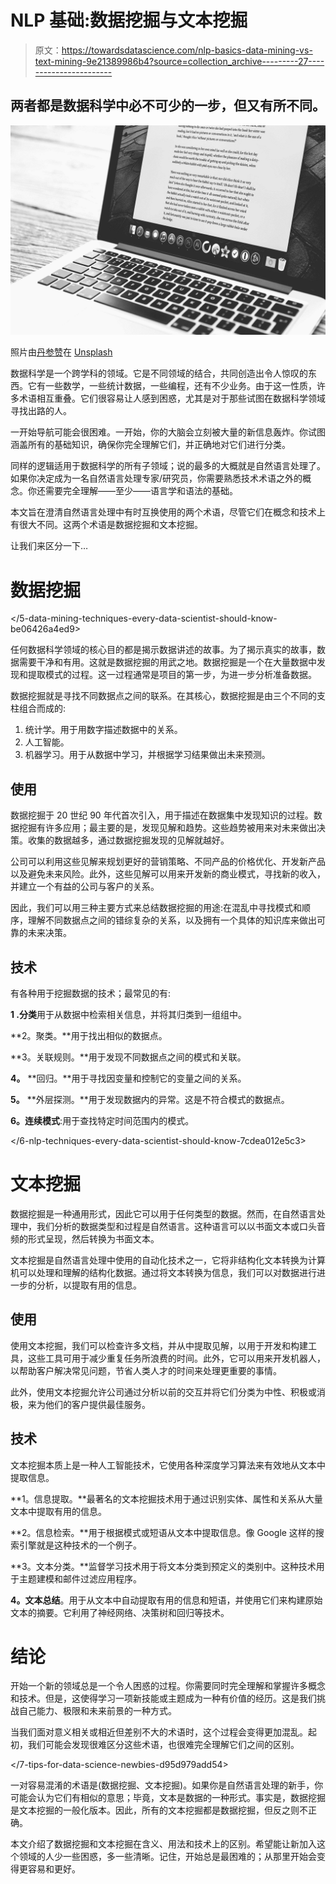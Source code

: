 # NLP 基础:数据挖掘与文本挖掘

> 原文：<https://towardsdatascience.com/nlp-basics-data-mining-vs-text-mining-9e21389986b4?source=collection_archive---------27----------------------->

## 两者都是数据科学中必不可少的一步，但又有所不同。

![](img/7b69c5b0839e49d3f5ee28c96be57941.png)

照片由[丹参赞](https://unsplash.com/@dancounsell?utm_source=medium&utm_medium=referral)在 [Unsplash](https://unsplash.com?utm_source=medium&utm_medium=referral)

数据科学是一个跨学科的领域。它是不同领域的结合，共同创造出令人惊叹的东西。它有一些数学，一些统计数据，一些编程，还有不少业务。由于这一性质，许多术语相互重叠。它们很容易让人感到困惑，尤其是对于那些试图在数据科学领域寻找出路的人。

一开始导航可能会很困难。一开始，你的大脑会立刻被大量的新信息轰炸。你试图涵盖所有的基础知识，确保你完全理解它们，并正确地对它们进行分类。

</nlp-101-towards-natural-language-processing-92df5728f6bb>  

同样的逻辑适用于数据科学的所有子领域；说的最多的大概就是自然语言处理了。如果你决定成为一名自然语言处理专家/研究员，你需要熟悉技术术语之外的概念。你还需要完全理解——至少——语言学和语法的基础。

本文旨在澄清自然语言处理中有时互换使用的两个术语，尽管它们在概念和技术上有很大不同。这两个术语是数据挖掘和文本挖掘。

让我们来区分一下…

# 数据挖掘

</5-data-mining-techniques-every-data-scientist-should-know-be06426a4ed9>  

任何数据科学领域的核心目的都是揭示数据讲述的故事。为了揭示真实的故事，数据需要干净和有用。这就是数据挖掘的用武之地。数据挖掘是一个在大量数据中发现和提取模式的过程。这一过程通常是项目的第一步，为进一步分析准备数据。

数据挖掘就是寻找不同数据点之间的联系。在其核心，数据挖掘是由三个不同的支柱组合而成的:

1.  统计学。用于用数字描述数据中的关系。
2.  人工智能。
3.  机器学习。用于从数据中学习，并根据学习结果做出未来预测。

## 使用

数据挖掘于 20 世纪 90 年代首次引入，用于描述在数据集中发现知识的过程。数据挖掘有许多应用；最主要的是，发现见解和趋势。这些趋势被用来对未来做出决策。收集的数据越多，通过数据挖掘发现的见解就越好。

公司可以利用这些见解来规划更好的营销策略、不同产品的价格优化、开发新产品以及避免未来风险。此外，这些见解可以用来开发新的商业模式，寻找新的收入，并建立一个有益的公司与客户的关系。

因此，我们可以用三种主要方式来总结数据挖掘的用途:在混乱中寻找模式和顺序，理解不同数据点之间的错综复杂的关系，以及拥有一个具体的知识库来做出可靠的未来决策。

## 技术

有各种用于挖掘数据的技术；最常见的有:

**1 .分类**用于从数据中检索相关信息，并将其归类到一组组中。

**2。聚类。**用于找出相似的数据点。

**3。关联规则。**用于发现不同数据点之间的模式和关联。

**4。** **回归。**用于寻找因变量和控制它的变量之间的关系。

**5。** **外层探测。**用于发现数据内的异常。这是不符合模式的数据点。

**6。连续模式**:用于查找特定时间范围内的模式。

</6-nlp-techniques-every-data-scientist-should-know-7cdea012e5c3>  

# 文本挖掘

数据挖掘是一种通用形式，因此它可以用于任何类型的数据。然而，在自然语言处理中，我们分析的数据类型和过程是自然语言。这种语言可以以书面文本或口头音频的形式呈现，然后转换为书面文本。

文本挖掘是自然语言处理中使用的自动化技术之一，它将非结构化文本转换为计算机可以处理和理解的结构化数据。通过将文本转换为信息，我们可以对数据进行进一步的分析，以提取有用的信息。

## 使用

使用文本挖掘，我们可以检查许多文档，并从中提取见解，以用于开发和构建工具，这些工具可用于减少重复任务所浪费的时间。此外，它可以用来开发机器人，以帮助客户解决常见问题，节省人类人才的时间来处理更重要的事情。

此外，使用文本挖掘允许公司通过分析以前的交互并将它们分类为中性、积极或消极，来为他们的客户提供最佳服务。

## 技术

文本挖掘本质上是一种人工智能技术，它使用各种深度学习算法来有效地从文本中提取信息。

**1。信息提取。**最著名的文本挖掘技术用于通过识别实体、属性和关系从大量文本中提取有用的信息。

**2。信息检索。**用于根据模式或短语从文本中提取信息。像 Google 这样的搜索引擎就是这种技术的一个例子。

**3。文本分类。**监督学习技术用于将文本分类到预定义的类别中。这种技术用于主题建模和邮件过滤应用程序。

**4。文本总结**。用于从文本中自动提取有用的信息和短语，并使用它们来构建原始文本的摘要。它利用了神经网络、决策树和回归等技术。

</data-science-lingo-101-10-terms-you-need-to-know-as-a-data-scientist-981aa17d5cdf>  

# 结论

开始一个新的领域总是一个令人困惑的过程。你需要同时完全理解和掌握许多概念和技术。但是，这使得学习一项新技能或主题成为一种有价值的经历。这是我们挑战自己能力、极限和未来前景的一种方式。

当我们面对意义相关或相近但差别不大的术语时，这个过程会变得更加混乱。起初，我们可能会发现很难区分这些术语，也很难完全理解它们之间的区别。

</7-tips-for-data-science-newbies-d95d979add54>  

一对容易混淆的术语是(数据挖掘、文本挖掘)。如果你是自然语言处理的新手，你可能会认为它们有相似的意思；毕竟，文本是数据的一种形式。事实是，数据挖掘是文本挖掘的一般化版本。因此，所有的文本挖掘都是数据挖掘，但反之则不正确。

本文介绍了数据挖掘和文本挖掘在含义、用法和技术上的区别。希望能让新加入这个领域的人少一些困惑，多一些清晰。记住，开始总是最困难的；从那里开始会变得更容易和更好。